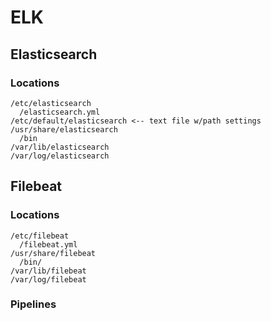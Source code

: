 # ELK
## Elasticsearch
### Locations
```
/etc/elasticsearch
  /elasticsearch.yml
/etc/default/elasticsearch <-- text file w/path settings
/usr/share/elasticsearch
  /bin
/var/lib/elasticsearch
/var/log/elasticsearch
```

## Filebeat
### Locations
```
/etc/filebeat
  /filebeat.yml
/usr/share/filebeat
  /bin/
/var/lib/filebeat
/var/log/filebeat
```
### Pipelines
